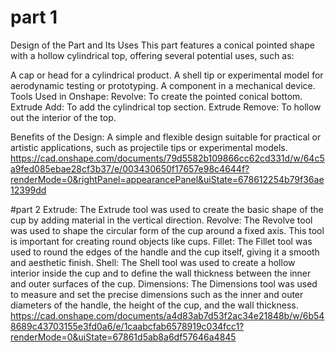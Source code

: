 # part 1
Design of the Part and Its Uses 
This part features a conical pointed shape with a hollow cylindrical top, offering several potential uses, such as:

A cap or head for a cylindrical product.
A shell tip or experimental model for aerodynamic testing or prototyping.
A component in a mechanical device.
Tools Used in Onshape:
Revolve: To create the pointed conical bottom.
Extrude Add: To add the cylindrical top section.
Extrude Remove: To hollow out the interior of the top.


Benefits of the Design:
A simple and flexible design suitable for practical or artistic applications, such as projectile tips or experimental models.
https://cad.onshape.com/documents/79d5582b109866cc62cd331d/w/64c5a9fed085ebae28cf3b37/e/003430650f17657e98c4644f?renderMode=0&rightPanel=appearancePanel&uiState=678612254b79f36ae12399dd

#part 2
Extrude:
The Extrude tool was used to create the basic shape of the cup by adding material in the vertical direction.
Revolve:
The Revolve tool was used to shape the circular form of the cup around a fixed axis. This tool is important for creating round objects like cups.
Fillet:
The Fillet tool was used to round the edges of the handle and the cup itself, giving it a smooth and aesthetic finish.
Shell:
The Shell tool was used to create a hollow interior inside the cup and to define the wall thickness between the inner and outer surfaces of the cup.
Dimensions:
The Dimensions tool was used to measure and set the precise dimensions such as the inner and outer diameters of the handle, the height of the cup, and the wall thickness.
https://cad.onshape.com/documents/a4d83ab7d53f2ac34e21848b/w/6b548689c43703155e3fd0a6/e/1caabcfab6578919c034fcc1?renderMode=0&uiState=67861d5ab8a6df57646a4845
